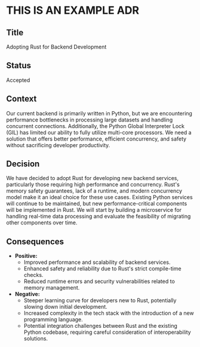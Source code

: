 # THIS IS AN EXAMPLE ADR

## Title

Adopting Rust for Backend Development

## Status

Accepted

## Context

Our current backend is primarily written in Python, but we are encountering performance bottlenecks in processing large datasets and handling concurrent connections. Additionally, the Python Global Interpreter Lock (GIL) has limited our ability to fully utilize multi-core processors. We need a solution that offers better performance, efficient concurrency, and safety without sacrificing developer productivity.

## Decision

We have decided to adopt Rust for developing new backend services, particularly those requiring high performance and concurrency. Rust's memory safety guarantees, lack of a runtime, and modern concurrency model make it an ideal choice for these use cases. Existing Python services will continue to be maintained, but new performance-critical components will be implemented in Rust. We will start by building a microservice for handling real-time data processing and evaluate the feasibility of migrating other components over time.

## Consequences

- **Positive:**
  - Improved performance and scalability of backend services.
  - Enhanced safety and reliability due to Rust's strict compile-time checks.
  - Reduced runtime errors and security vulnerabilities related to memory management.
- **Negative:**
  - Steeper learning curve for developers new to Rust, potentially slowing down initial development.
  - Increased complexity in the tech stack with the introduction of a new programming language.
  - Potential integration challenges between Rust and the existing Python codebase, requiring careful consideration of interoperability solutions.
